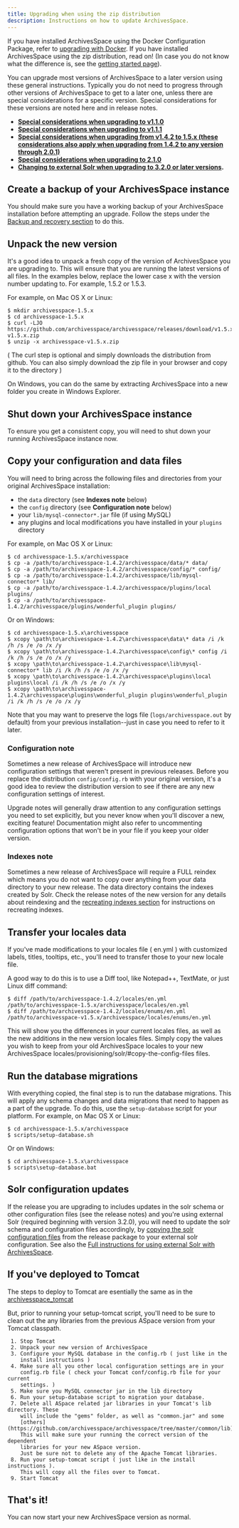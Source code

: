 ```yaml
---
title: Upgrading when using the zip distribution
description: Instructions on how to update ArchivesSpace.
---
```


If you have installed ArchivesSpace using the Docker Configuration Package, refer to [upgrading with Docker](/administration/docker/#upgrading). If you have installed ArchivesSpace using the zip distribution, read on! (In case you do not know what the difference is, see the [getting started page](/administration/getting_started/#two-ways-to-get-up-and-running)).

You can upgrade most versions of ArchivesSpace to a later version using these general instructions. Typically you do not need to progress through other versions of ArchivesSpace to get to a later one, unless there are special considerations for a specific version. Special considerations for these versions are noted here and in release notes.

- **[Special considerations when upgrading to v1.1.0](/administration/upgrading_1_1_0)**
- **[Special considerations when upgrading to v1.1.1](/administration/upgrading_1_1_1)**
- **[Special considerations when upgrading from v1.4.2 to 1.5.x (these considerations also apply when upgrading from 1.4.2 to any version through 2.0.1)](/administration/upgrading_1_5_0)**
- **[Special considerations when upgrading to 2.1.0](/administration/upgrading_2_1_0)**
- **[Changing to external Solr when upgrading to 3.2.0 or later versions](https://docs.archivesspace.org/provisioning/solr/).**

## Create a backup of your ArchivesSpace instance

You should make sure you have a working backup of your ArchivesSpace
installation before attempting an upgrade. Follow the steps
under the [Backup and recovery section](/administration/backup) to do this.

## Unpack the new version

It's a good idea to unpack a fresh copy of the version of
ArchivesSpace you are upgrading to. This will ensure that you are
running the latest versions of all files. In the examples below,
replace the lower case x with the version number updating to. For example,
1.5.2 or 1.5.3.

For example, on Mac OS X or Linux:

```shell
$ mkdir archivesspace-1.5.x
$ cd archivesspace-1.5.x
$ curl -LJO https://github.com/archivesspace/archivesspace/releases/download/v1.5.x/archivesspace-v1.5.x.zip
$ unzip -x archivesspace-v1.5.x.zip
```

( The curl step is optional and simply downloads the distribution from github. You can also
simply download the zip file in your browser and copy it to the directory )

On Windows, you can do the same by extracting ArchivesSpace into a new
folder you create in Windows Explorer.

## Shut down your ArchivesSpace instance

To ensure you get a consistent copy, you will need to shut down your
running ArchivesSpace instance now.

## Copy your configuration and data files

You will need to bring across the following files and directories from
your original ArchivesSpace installation:

- the `data` directory (see **Indexes note** below)
- the `config` directory (see **Configuration note** below)
- your `lib/mysql-connector*.jar` file (if using MySQL)
- any plugins and local modifications you have installed in your `plugins` directory

For example, on Mac OS X or Linux:

```shell
$ cd archivesspace-1.5.x/archivesspace
$ cp -a /path/to/archivesspace-1.4.2/archivesspace/data/* data/
$ cp -a /path/to/archivesspace-1.4.2/archivesspace/config/* config/
$ cp -a /path/to/archivesspace-1.4.2/archivesspace/lib/mysql-connector* lib/
$ cp -a /path/to/archivesspace-1.4.2/archivesspace/plugins/local plugins/
$ cp -a /path/to/archivesspace-1.4.2/archivesspace/plugins/wonderful_plugin plugins/
```

Or on Windows:

```
$ cd archivesspace-1.5.x\archivesspace
$ xcopy \path\to\archivesspace-1.4.2\archivesspace\data\* data /i /k /h /s /e /o /x /y
$ xcopy \path\to\archivesspace-1.4.2\archivesspace\config\* config /i /k /h /s /e /o /x /y
$ xcopy \path\to\archivesspace-1.4.2\archivesspace\lib\mysql-connector* lib /i /k /h /s /e /o /x /y
$ xcopy \path\to\archivesspace-1.4.2\archivesspace\plugins\local plugins\local /i /k /h /s /e /o /x /y
$ xcopy \path\to\archivesspace-1.4.2\archivesspace\plugins\wonderful_plugin plugins\wonderful_plugin /i /k /h /s /e /o /x /y
```

Note that you may want to preserve the logs file (`logs/archivesspace.out`
by default) from your previous installation--just in case you need to
refer to it later.

### Configuration note

Sometimes a new release of ArchivesSpace will introduce new
configuration settings that weren't present in previous releases.
Before you replace the distribution `config/config.rb` with your
original version, it's a good idea to review the distribution version
to see if there are any new configuration settings of interest.

Upgrade notes will generally draw attention to any configuration
settings you need to set explicitly, but you never know when you'll
discover a new, exciting feature! Documentation might also refer to
uncommenting configuration options that won't be in your file if you
keep your older version.

### Indexes note

Sometimes a new release of ArchivesSpace will require a FULL reindex
which means you do not want to copy over anything from your data directory
to your new release. The data directory contains the indexes created by Solr.
Check the release notes of the new version for any details about reindexing and
the [recreating indexes section](/administration/indexes/) for instructions on recreating indexes.

## Transfer your locales data

If you've made modifications to your locales file ( en.yml ) with customized
labels, titles, tooltips, etc., you'll need to transfer those to your new
locale file.

A good way to do this is to use a Diff tool, like Notepad++, TextMate, or just
Linux diff command:

```shell
$ diff /path/to/archivesspace-1.4.2/locales/en.yml /path/to/archivesspace-1.5.x/archivesspace/locales/en.yml
$ diff /path/to/archivesspace-1.4.2/locales/enums/en.yml /path/to/archivesspace-v1.5.x/archivesspace/locales/enums/en.yml
```

This will show you the differences in your current locales files, as well as the
new additions in the new version locales files. Simply copy the values you wish
to keep from your old ArchivesSpace locales to your new ArchivesSpace locales/provisioning/solr/#copy-the-config-files
files.

## Run the database migrations

With everything copied, the final step is to run the database
migrations. This will apply any schema changes and data migrations
that need to happen as a part of the upgrade. To do this, use the
`setup-database` script for your platform. For example, on Mac OS X
or Linux:

```shell
$ cd archivesspace-1.5.x/archivesspace
$ scripts/setup-database.sh
```

Or on Windows:

```shell
$ cd archivesspace-1.5.x\archivesspace
$ scripts\setup-database.bat
```

## Solr configuration updates

If the release you are upgrading to includes updates in the solr schema or other configuration files (see the release notes)
and you're using external Solr (required beginning with version 3.2.0), you will need to update the solr schema and configuration files
accordingly, by [copying the solr configuration files](/provisioning/solr/#copy-the-config-files) from the release package to your external solr configuration.
See also the [Full instructions for using external Solr with ArchivesSpace](/provisioning/solr).

## If you've deployed to Tomcat

The steps to deploy to Tomcat are esentially the same as in the
[archivesspace_tomcat](https://github.com/archivesspace-labs/archivesspace_tomcat)

But, prior to running your setup-tomcat script, you'll need to be sure to clean out the
any libraries from the previous ASpace version from your Tomcat classpath.

     1. Stop Tomcat
     2. Unpack your new version of ArchivesSpace
     3. Configure your MySQL database in the config.rb ( just like in the
        install instructions )
     4. Make sure all you other local configuration settings are in your
        config.rb file ( check your Tomcat conf/config.rb file for your current
        settings. )
     5. Make sure you MySQL connector jar in the lib directory
     6. Run your setup-database script to migration your database.
     7. Delete all ASpace related jar libraries in your Tomcat's lib directory. These
        will include the "gems" folder, as well as "common.jar" and some
        [others](https://github.com/archivesspace/archivesspace/tree/master/common/lib).
        This will make sure your running the correct version of the dependent
        libraries for your new ASpace version.
        Just be sure not to delete any of the Apache Tomcat libraries.
     8. Run your setup-tomcat script ( just like in the install instructions ).
        This will copy all the files over to Tomcat.
     9. Start Tomcat

## That's it!

You can now start your new ArchivesSpace version as normal.
